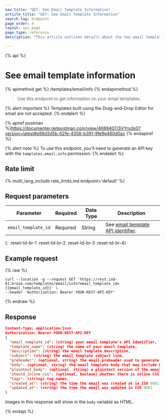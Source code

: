 ```yaml
---
nav_title: "GET: See Email Template Information"
article_title: "GET: See Email Template Information"
search_tag: Endpoint
page_order: 4
layout: api_page
page_type: reference
description: "This article outlines details about the See email template Braze endpoint."

---
```

{% api %}
# See email template information
{% apimethod get %}
/templates/email/info
{% endapimethod %}

> Use this endpoint to get information on your email templates.

{% alert important %}
Templates built using the Drag-and-Drop Editor for email are not accepted.
{% endalert %}

{% apiref postman %}https://documenter.getpostman.com/view/4689407/SVYrsdsG?version=latest#e98d2d5b-62fe-4358-b391-9fe9e460d0ac {% endapiref %}

{% alert note %}
To use this endpoint, you'll need to generate an API key with the `templates.email.info` permission.
{% endalert %}

## Rate limit

{% multi_lang_include rate_limits.md endpoint='default' %}

## Request parameters

| Parameter | Required | Data Type | Description |
|---|---|---|---|
| `email_template_id`  | Required | String | See [email template API identifier]({{site.baseurl}}/api/identifier_types/). |
{: .reset-td-br-1 .reset-td-br-2 .reset-td-br-3  .reset-td-br-4}

## Example request
{% raw %}
```
curl --location -g --request GET 'https://rest.iad-01.braze.com/templates/email/info?email_template_id={{email_template_id}}' \
--header 'Authorization: Bearer YOUR-REST-API-KEY'
```
{% endraw %}

## Response 

```json
Content-Type: application/json
Authorization: Bearer YOUR-REST-API-KEY
{
  "email_template_id": (string) your email template's API Identifier,
  "template_name": (string) the name of your email template,
  "description": (string) the email template description,
  "subject": (string) the email template subject line,
  "preheader": (optional, string) the email preheader used to generate previews in some clients),
  "body": (optional, string) the email template body that may include HTML,
  "plaintext_body": (optional, string) a plaintext version of the email template body,
  "should_inline_css": (optional, boolean) whether there is inline CSS in the body of the template - defaults to the css inlining value for the workspace,
  "tags": (string) tag names,
  "created_at": (string) the time the email was created at in ISO 8601,
  "updated_at": (string) the time the email was updated in ISO 8601
}
```

Images in this response will show in the `body` variable as HTML.

{% endapi %}
